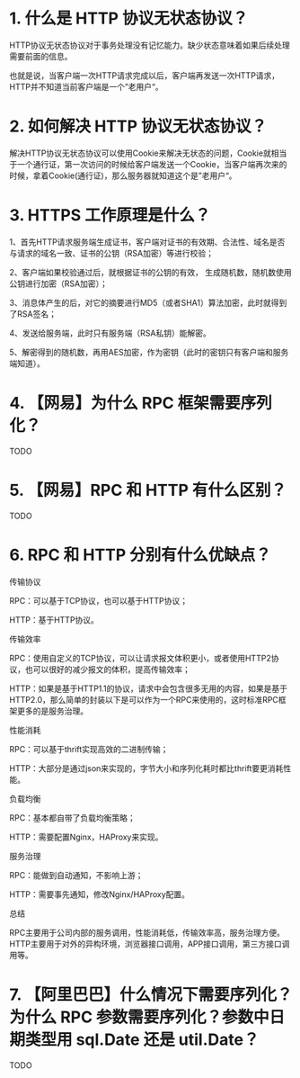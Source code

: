 # 1. 什么是 HTTP 协议无状态协议？
HTTP协议无状态协议对于事务处理没有记忆能力。缺少状态意味着如果后续处理需要前面的信息。

也就是说，当客户端一次HTTP请求完成以后，客户端再发送一次HTTP请求，HTTP并不知道当前客户端是一个”老用户“。

# 2. 如何解决 HTTP 协议无状态协议？
解决HTTP协议无状态协议可以使用Cookie来解决无状态的问题，Cookie就相当于一个通行证，第一次访问的时候给客户端发送一个Cookie，当客户端再次来的时候，拿着Cookie(通行证)，那么服务器就知道这个是”老用户“。

# 3. HTTPS 工作原理是什么？
1、首先HTTP请求服务端生成证书，客户端对证书的有效期、合法性、域名是否与请求的域名一致、证书的公钥（RSA加密）等进行校验；

2、客户端如果校验通过后，就根据证书的公钥的有效， 生成随机数，随机数使用公钥进行加密（RSA加密）；

3、消息体产生的后，对它的摘要进行MD5（或者SHA1）算法加密，此时就得到了RSA签名；

4、发送给服务端，此时只有服务端（RSA私钥）能解密。

5、解密得到的随机数，再用AES加密，作为密钥（此时的密钥只有客户端和服务端知道）。

# 4. 【网易】为什么 RPC 框架需要序列化？
TODO

# 5. 【网易】RPC 和 HTTP 有什么区别？
TODO

# 6. RPC 和 HTTP 分别有什么优缺点？
传输协议

RPC：可以基于TCP协议，也可以基于HTTP协议；

HTTP：基于HTTP协议。

传输效率

RPC：使用自定义的TCP协议，可以让请求报文体积更小，或者使用HTTP2协议，也可以很好的减少报文的体积，提高传输效率；

HTTP：如果是基于HTTP1.1的协议，请求中会包含很多无用的内容，如果是基于HTTP2.0，那么简单的封装以下是可以作为一个RPC来使用的，这时标准RPC框架更多的是服务治理。

性能消耗

RPC：可以基于thrift实现高效的二进制传输；

HTTP：大部分是通过json来实现的，字节大小和序列化耗时都比thrift要更消耗性能。

负载均衡

RPC：基本都自带了负载均衡策略；

HTTP：需要配置Nginx，HAProxy来实现。

服务治理

RPC：能做到自动通知，不影响上游；

HTTP：需要事先通知，修改Nginx/HAProxy配置。

总结

RPC主要用于公司内部的服务调用，性能消耗低，传输效率高，服务治理方便。HTTP主要用于对外的异构环境，浏览器接口调用，APP接口调用，第三方接口调用等。

# 7. 【阿里巴巴】什么情况下需要序列化？为什么 RPC 参数需要序列化？参数中日期类型用 sql.Date 还是 util.Date？
TODO
